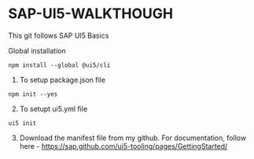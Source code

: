 # SAP-UI5-WALKTHOUGH
 This git follows SAP UI5 Basics

Global installation 
```
npm install --global @ui5/cli
```
1. To setup package.json file
```
npm init --yes
```
2. To setupt ui5.yml file
```
ui5 init
```
3. Download the manifest file from my github.
For documentation, follow here -
https://sap.github.com/ui5-tooling/pages/GettingStarted/